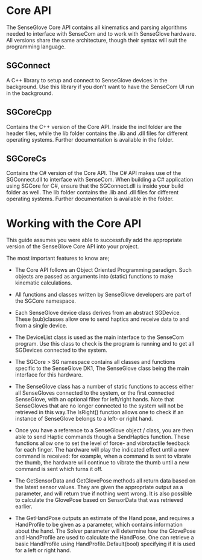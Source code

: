 # Core API
The SenseGlove Core API contains all kinematics and parsing algorithms needed to interface with SenseCom and to work with SenseGlove hardware. All versions share the same architecture, though their syntax will suit the programming language.

## SGConnect
A C++ library to setup and connect to SenseGlove devices in the background. Use this library if you don't want to have the SenseCom UI run in the background. 

## SGCoreCpp
Contains the C++ version of the Core API. Inside the incl folder are the header files, while the lib folder contains the .lib and .dll files for different operating systems.
Further documentation is available in the folder.

## SGCoreCs
Contains the C# version of the Core API. The C# API makes use of the SGConnect.dll to interface with SenseCom. When building a C# application using SGCore for C#, ensure that the SGConnect.dll is inside your build folder as well.
The lib folder contains the .lib and .dll files for different operating systems.
Further documentation is available in the folder.

# Working with the Core API
This guide assumes you were able to successfully add the appropriate version of the SenseGlove Core API into your project.

The most important features to know are;

- The Core API follows an Object Oriented Programming paradigm. Such objects are passed as arguments into (static) functions to make kinematic calculations.
- All functions and classes written by SenseGlove developers are part of the SGCore namespace.
- Each SenseGlove device class derives from an abstract SGDevice. These (sub)classes allow one to send haptics and receive data to and from a single device.
- The DeviceList class is used as the main interface to the SenseCom program. Use this class to check is the program is running and to get all SGDevices connected to the system. 


- The SGCore > SG namespace contains all classes and functions specific to the SenseGlove DK1, The SenseGlove class being the main interface for this hardware.
- The SenseGlove class has a number of static functions to access either all SenseGloves connected to the system, or the first connected SenseGlove, with an optional filter for left/right hands. Note that SenseGloves that are no longer connected to the system will not be retrieved in this way.﻿The IsRight() function allows one to check if an instance of SenseGlove belongs to a left- or right hand.
- Once you have a reference to a SenseGlove object / class, you are then able to send Haptic commands though a SendHaptics function. These functions allow one to set the level of force- and vibrotactile feedback for each finger. The hardware will play the indicated effect until a new command is received: for example, when a command is sent to vibrate the thumb, the hardware will continue to vibrate the thumb until a new command is sent which turns it off.
- The GetSensorData and GetGlovePose methods all return data based on the latest sensor values. They are given the appropriate output as a parameter, and will return true if nothing went wrong. It is also possible to calculate the GlovePose based on SensorData that was retrieved earlier.
- The GetHandPose outputs an estimate of the Hand pose, and requires a HandProfile to be given as a parameter, which contains information about the hand. The Solver parameter will determine how the GlovePose and HandProfile are used to calculate the HandPose. One can retrieve a basic HandProfile using HandProfile.Default(bool) specifying if it is used for a left or right hand.
